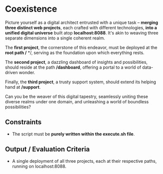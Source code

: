 # Coexistence

Picture yourself as a digital architect entrusted with a unique task – **merging three distinct web projects**, each crafted with different technologies, **into a unified digital universe** built atop **localhost:8088**. It's akin to weaving three separate dimensions into a single coherent realm.

The **first project**, the cornerstone of this endeavor, must be deployed at the **root path /** \*/, serving as the foundation upon which everything rests.

The **second project**, a dazzling dashboard of insights and possibilities, should reside at the path **/dashboard**, offering a portal to a world of data-driven wonder.

Finally, the **third project**, a trusty support system, should extend its helping hand at **/support**.

Can you be the weaver of this digital tapestry, seamlessly uniting these diverse realms under one domain, and unleashing a world of boundless possibilities?

## Constraints

- The script must be **purely written within the execute.sh file**.

## Output / Evaluation Criteria

- A single deployment of all three projects, each at their respective paths, running on localhost:8088.
